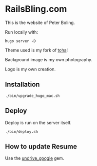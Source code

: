 # RailsBling.com

This is the website of Peter Boling.

Run locally with:

```shell
hugo server -D
```

Theme used is my fork of [toha](https://github.com/pboling/toha)!

Background image is my own photography.

Logo is my own creation.

## Installation

```shell
./bin/upgrade_hugo_mac.sh
```

## Deploy

Deploy is run on the server itself.

```shell
./bin/deploy.sh
```

## How to update Resume

Use the [undrive_google](https://sr.ht/~galtzo/undrive_google/) gem.

